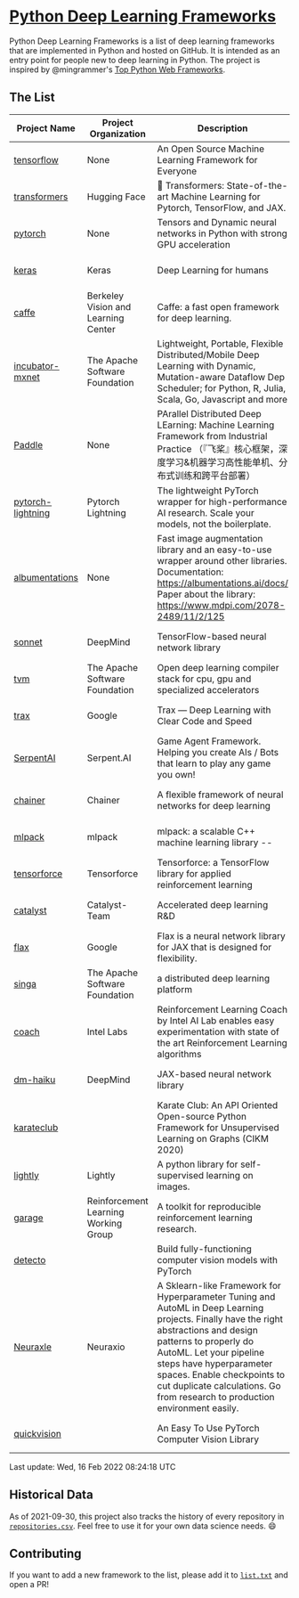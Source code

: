# [Python Deep Learning Frameworks](https://www.github.com/shimst3r/python-deep-learning-frameworks)

Python Deep Learning Frameworks is a list of deep learning frameworks that are implemented in Python and hosted on GitHub. It is intended as an entry point for people new to deep learning in Python. The project is inspired by @mingrammer's [Top Python Web Frameworks](https://github.com/mingrammer/python-web-framework-stars).

## The List

| Project Name | Project Organization | Description | Stars | Forks | Open Issues | Last Commit |
| ------------ | -------------------- | ----------- | ----: | ----: | ----------: | ----------- |
| [tensorflow](https://tensorflow.org) | None | An Open Source Machine Learning Framework for Everyone | 162917 | 86351 | 2522 | 0 day(s) ago |
| [transformers](https://huggingface.co/transformers) | Hugging Face | 🤗 Transformers: State-of-the-art Machine Learning for Pytorch, TensorFlow, and JAX. | 58212 | 13741 | 438 | 0 day(s) ago |
| [pytorch](https://pytorch.org) | None | Tensors and Dynamic neural networks in Python with strong GPU acceleration | 54009 | 14938 | 11250 | 0 day(s) ago |
| [keras](http://keras.io/) | Keras | Deep Learning for humans | 53976 | 18996 | 275 | 0 day(s) ago |
| [caffe](http://caffe.berkeleyvision.org/) | Berkeley Vision and Learning Center | Caffe: a fast open framework for deep learning. | 32254 | 18942 | 1178 | 0 day(s) ago |
| [incubator-mxnet](https://mxnet.apache.org) | The Apache Software Foundation | Lightweight, Portable, Flexible Distributed/Mobile Deep Learning with Dynamic, Mutation-aware Dataflow Dep Scheduler; for Python, R, Julia, Scala, Go, Javascript and more | 19855 | 6892 | 1968 | 0 day(s) ago |
| [Paddle](http://www.paddlepaddle.org/) | None | PArallel Distributed Deep LEarning: Machine Learning Framework from Industrial Practice （『飞桨』核心框架，深度学习&机器学习高性能单机、分布式训练和跨平台部署） | 17608 | 4280 | 2774 | 0 day(s) ago |
| [pytorch-lightning](https://pytorchlightning.ai) | Pytorch Lightning | The lightweight PyTorch wrapper for high-performance AI research. Scale your models, not the boilerplate. | 17346 | 2165 | 533 | 0 day(s) ago |
| [albumentations](https://albumentations.ai) | None | Fast image augmentation library and an easy-to-use wrapper around other libraries. Documentation:  https://albumentations.ai/docs/ Paper about the library: https://www.mdpi.com/2078-2489/11/2/125 | 9677 | 1242 | 262 | 0 day(s) ago |
| [sonnet](https://sonnet.dev/) | DeepMind | TensorFlow-based neural network library | 9193 | 1310 | 24 | 1 day(s) ago |
| [tvm](https://tvm.apache.org/) | The Apache Software Foundation | Open deep learning compiler stack for cpu, gpu and specialized accelerators | 7716 | 2384 | 342 | 0 day(s) ago |
| [trax](https://github.com/google/trax) | Google | Trax — Deep Learning with Clear Code and Speed | 6765 | 693 | 89 | 1 day(s) ago |
| [SerpentAI](http://serpent.ai) | Serpent.AI | Game Agent Framework. Helping you create AIs / Bots that learn to play any game you own! | 6163 | 724 | 2 | 0 day(s) ago |
| [chainer](https://chainer.org) | Chainer | A flexible framework of neural networks for deep learning | 5660 | 1379 | 9 | 1 day(s) ago |
| [mlpack](https://www.mlpack.org/) | mlpack | mlpack: a scalable C++ machine learning library --  | 3914 | 1410 | 81 | 0 day(s) ago |
| [tensorforce](https://github.com/tensorforce/tensorforce) | Tensorforce | Tensorforce: a TensorFlow library for applied reinforcement learning | 3091 | 517 | 5 | 0 day(s) ago |
| [catalyst](https://catalyst-team.com) | Catalyst-Team | Accelerated deep learning R&D | 2839 | 353 | 3 | 1 day(s) ago |
| [flax](https://github.com/google/flax) | Google | Flax is a neural network library for JAX that is designed for flexibility. | 2652 | 302 | 171 | 0 day(s) ago |
| [singa](https://github.com/apache/singa) | The Apache Software Foundation | a distributed deep learning platform | 2521 | 802 | 39 | 0 day(s) ago |
| [coach](https://intellabs.github.io/coach/) | Intel Labs | Reinforcement Learning Coach by Intel AI Lab enables easy experimentation with state of the art Reinforcement Learning algorithms | 2106 | 425 | 87 | 0 day(s) ago |
| [dm-haiku](https://dm-haiku.readthedocs.io) | DeepMind | JAX-based neural network library | 1723 | 133 | 34 | 0 day(s) ago |
| [karateclub](https://karateclub.readthedocs.io) |  | Karate Club: An API Oriented Open-source Python Framework for Unsupervised Learning on Graphs (CIKM 2020) | 1517 | 184 | 0 | 0 day(s) ago |
| [lightly](https://github.com/lightly-ai/lightly) | Lightly | A python library for self-supervised learning on images. | 1468 | 98 | 68 | 1 day(s) ago |
| [garage](https://github.com/rlworkgroup/garage) | Reinforcement Learning Working Group | A toolkit for reproducible reinforcement learning research. | 1397 | 247 | 222 | 1 day(s) ago |
| [detecto](https://detecto.readthedocs.io/) |  | Build fully-functioning computer vision models with PyTorch | 534 | 89 | 26 | 6 day(s) ago |
| [Neuraxle](https://www.neuraxle.org/) | Neuraxio | A Sklearn-like Framework for Hyperparameter Tuning and AutoML in Deep Learning projects. Finally have the right abstractions and design patterns to properly do AutoML. Let your pipeline steps have hyperparameter spaces. Enable checkpoints to cut duplicate calculations. Go from research to production environment easily. | 498 | 53 | 111 | 1 day(s) ago |
| [quickvision](https://github.com/oke-aditya/quickvision) |  | An Easy To Use PyTorch Computer Vision Library | 47 | 4 | 19 | 13 day(s) ago |

Last update: Wed, 16 Feb 2022 08:24:18 UTC

## Historical Data

As of 2021-09-30, this project also tracks the history of every repository in [`repositories.csv`](./repositories.csv). Feel free to use it for your own data science needs. :smile:

## Contributing

If you want to add a new framework to the list, please add it to [`list.txt`](./python-deep-learning-frameworks/list.txt) and open a PR!
